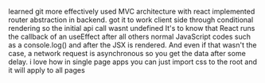 learned git more effectively
used MVC architecture with react
implemented router abstraction in backend. got it to work client side through conditional rendering so the initial api call wasnt undefined
It's to know that React runs the callback of an useEffect after all others normal JavaScript codes such as a console.log() and after the JSX is rendered. And even if that wasn't the case, a network request is asynchronous so you get the data after some delay.
i love how in single page apps you can just import css to the root and it will apply to all pages
